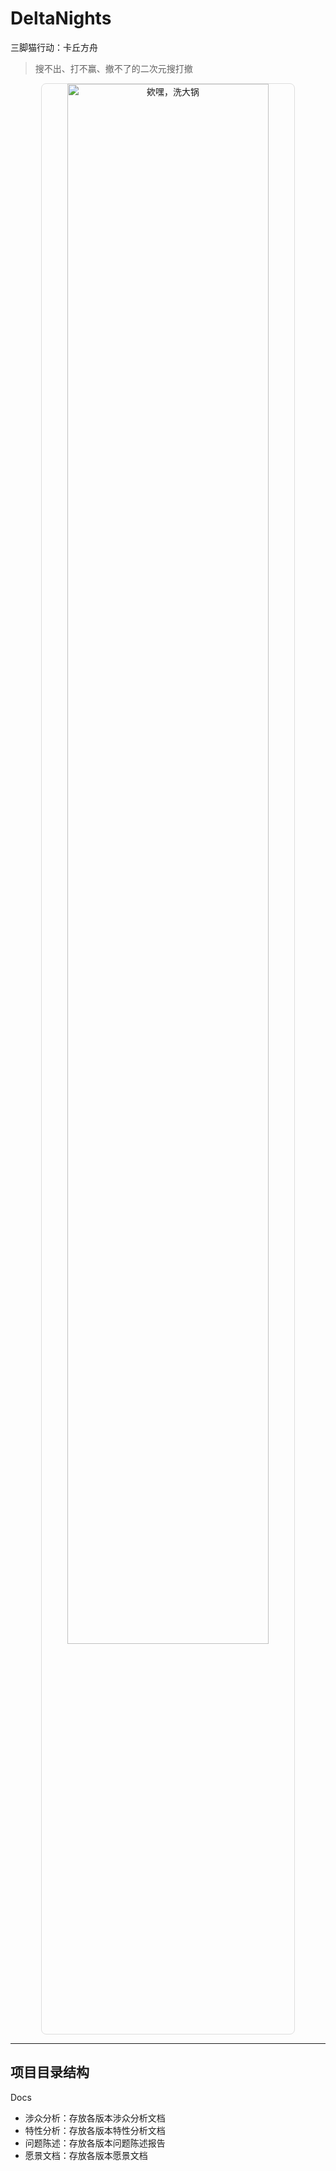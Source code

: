 # DeltaNights

三脚猫行动：卡丘方舟

> 搜不出、打不赢、撤不了的二次元搜打撤

<div align="center">
<img src="https://github.com/user-attachments/assets/c437d848-e1e8-4cf1-983b-a0ff06563e1e" 
     width="80%" 
     style="border-radius: 8px; border: 1px solid #ddd;"
     alt="欸嘿，洗大锅">
</div>

---
## 项目目录结构

Docs
- 涉众分析：存放各版本涉众分析文档
- 特性分析：存放各版本特性分析文档
- 问题陈述：存放各版本问题陈述报告
- 愿景文档：存放各版本愿景文档